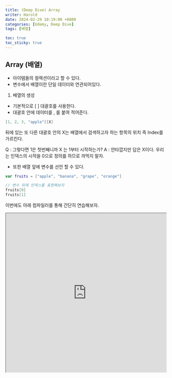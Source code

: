 ```yaml
---
title: (Deep Dive) Array
writer: Harold
date: 2024-02-29 10:19:00 +0800
categories: [Udemy, Deep Dive]
tags: [배열]

toc: true
toc_sticky: true
---
```


## Array (배열)
- 아이템들의 컬렉션이라고 할 수 있다.
- 변수에서 배열이란 단일 데이터와 연관되어있다.

1. 배열의 생성
- 기본적으로 [ ] 대괄호를 사용한다.
- 대괄호 안에 데이터를 , 를 붙여 적어준다.
```swift
[1, 2, 3, "apple"][X]
```
뒤에 있는 또 다른 대괄호 안의 X는 배열에서 검색하고자 하는 항목의 위치 즉 Index를 가르킨다.

Q : 그렇다면 1은 첫번째니까 X 는 1부터 시작하는가?
A : 안타깝지만 답은 X이다. 우리는 인덱스의 시작을 0으로 정의를 하므로 까먹지 말자.

- 또한 배열 앞에 변수를 선언 할 수 있다.
```swift
var fruits = ["apple", "banana", "grape", "orange"]

// 변수 뒤에 인덱스를 표현해보자
fruits[0]
fruits[1]
```


이번에도 아래 컴파일러를 통해 간단히 연습해보자.

<iframe src="https://paiza.io/projects/e/WKfD-BGJ56qEc0hDGODPpw?theme=twilight" width="100%" height="500" scrolling="no" seamless="seamless"></iframe>